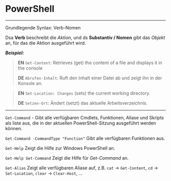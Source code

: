 # PowerShell

---

Grundlegende Syntax: Verb-Nomen

Dsa **Verb** beschreibt die *Aktion*, und ds **Substantiv / Nomen** gibt das *Objekt* an, für das die Aktion ausgeführt wird.

***Beispiel:***

> **EN** `Get-Content`: Retrieves (get) the content of a file and displays it in the console
>
> **DE** `Abrufen-Inhalt`: Ruft den Inhalt einer Datei ab und zeigt ihn in der Konsole an.

> **EN** `Set-Location: Changes` (sets) the current working directory.
>
> **DE** `Setzen-Ort`: Ändert (setzt) das aktuelle Arbeitsverzeichnis.
 

---


`Get-Command` - Gibt alle verfügbaren Cmdlets, Funktionen, Aliase und Skripts als liste aus, die in der aktuellen PowerShell-Sitzung ausgeführt werden können.

`Get-Command -CommandType "Function"` Gibt alle verfügbaren Funktionen aus.

`Get-Help` Zeigt die Hilfe zur Windows PowerShell an.

`Get-Help Get-Command` Zeigt die Hilfe für *Get-Command* an.

`Get-Alias` Zeigt alle verfügbaren Aliase auf, z.B. `cat` -> `Get-Content`, `cd` -> `Set-Location`, `clear` -> `Clear-Host`, ...

